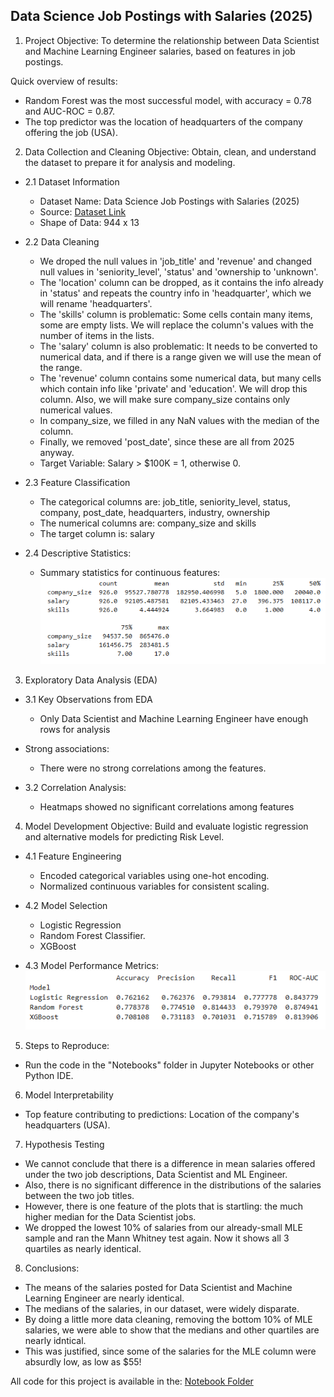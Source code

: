 ## Data Science Job Postings with Salaries (2025)

1. Project Objective:
To determine the relationship between Data Scientist and Machine Learning Engineer salaries, based on features in job postings.

Quick overview of results: 
  - Random Forest was the most successful model, with accuracy = 0.78 and AUC-ROC = 0.87.
  - The top predictor was the location of headquarters of the company offering the job (USA).

2. Data Collection and Cleaning
Objective: Obtain, clean, and understand the dataset to prepare it for analysis and modeling.

  - 2.1 Dataset Information
    - Dataset Name: Data Science Job Postings with Salaries (2025)
    - Source: [Dataset Link]( https://www.kaggle.com/datasets/elahehgolrokh/data-science-job-postings-with-salaries-2025)
    - Shape of Data: 944 x 13

  - 2.2 Data Cleaning
    - We droped the null values in 'job_title' and 'revenue' and changed null values in 'seniority_level', 'status' and 'ownership to 'unknown'.
    - The 'location' column can be dropped, as it contains the info already in 'status' and repeats the country info in 'headquarter', which we will rename 'headquarters'.
    - The 'skills' column is problematic: Some cells contain many items, some are empty lists. We will replace the column's values with the number of items in the lists.
    - The 'salary' column is also problematic: It needs to be converted to numerical data, and if there is a range given we will use the mean of the range.
    - The 'revenue' column contains some numerical data, but many cells which contain info like 'private' and 'education'. We will drop this column. Also, we will make sure company_size contains only numerical values.
    - In company_size, we filled in any NaN values with the median of the column.
    - Finally, we removed 'post_date', since these are all from 2025 anyway.
    - Target Variable: Salary > $100K = 1, otherwise 0.

  - 2.3 Feature Classification
    - The categorical columns are: job_title, seniority_level, status, company, post_date, headquarters, industry, ownership
    - The numerical columns are: company_size and skills
    - The target column is: salary

  - 2.4 Descriptive Statistics:
    - Summary statistics for continuous features: ![Stats](https://github.com/markcoty/data-science-jobs-2025/blob/main/Visuals/summary%20stats.png)


3. Exploratory Data Analysis (EDA)

  - 3.1 Key Observations from EDA
    - Only Data Scientist and Machine Learning Engineer have enough rows for analysis
  - Strong associations:
    - There were no strong correlations among the features.

  - 3.2 Correlation Analysis:
    - Heatmaps showed no significant correlations among features

4. Model Development
Objective: Build and evaluate logistic regression and alternative models for predicting Risk Level.

  - 4.1 Feature Engineering
    - Encoded categorical variables using one-hot encoding.
    - Normalized continuous variables for consistent scaling.

  - 4.2 Model Selection
    - Logistic Regression
    - Random Forest Classifier.
    - XGBoost

  - 4.3 Model Performance Metrics:
    ![Metrics](https://github.com/markcoty/data-science-jobs-2025/blob/main/Visuals/Model%20Metrics.png)


5. Steps to Reproduce:
  - Run the code in the "Notebooks" folder in Jupyter Notebooks or other Python IDE. 

6. Model Interpretability
  - Top feature contributing to predictions: Location of the company's headquarters (USA).

7. Hypothesis Testing
 - We cannot conclude that there is a difference in mean salaries offered under the two job descriptions, Data Scientist and ML Engineer.
 - Also, there is no significant difference in the distributions of the salaries between the two job titles.
 - However, there is one feature of the plots that is startling: the much higher median for the Data Scientist jobs.
 - We dropped the lowest 10% of salaries from our already-small MLE sample and ran the Mann Whitney test again. Now it shows all 3 quartiles as nearly identical.

8. Conclusions:
 - The means of the salaries posted for Data Scientist and Machine Learning Engineer are nearly identical.
 - The medians of the salaries, in our dataset, were widely disparate.
 - By doing a little more data cleaning, removing the bottom 10% of MLE salaries, we were able to show that the medians and other quartiles are nearly idntical.
 - This was justified, since some of the salaries for the MLE column were absurdly low, as low as $55!



All code for this project is available in the: [Notebook Folder](https://github.com/markcoty/data-science-jobs-2025/tree/main/Notebook)